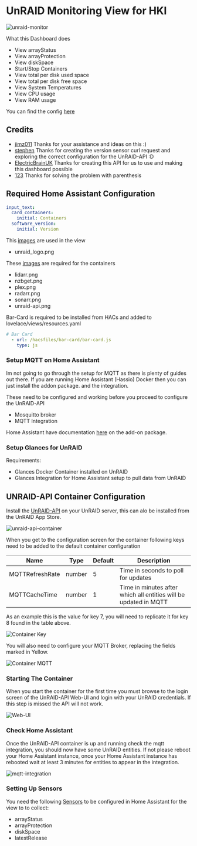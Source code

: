 


# UnRAID Monitoring View for HKI
![unraid-monitor](https://github.com/noodlemctwoodle/homeassistant/blob/master/www/images/github/views/unraid.png)

What this Dashboard does
 - View arrayStatus
 - View arrayProtection
 - View diskSpace
 - Start/Stop Containers
 - View total per disk used space
 - View total per disk free space
 - View System Temperatures
 - View CPU usage
 - View RAM usage

 You can find the config [here](https://github.com/noodlemctwoodle/homeassistant/blob/master/user_content/views/computers_user_content.yaml)

 ## Credits
 - [jimz011](https://github.com/jimz011) Thanks for your assistance and ideas on this :)
 - [stephen](https://about:blank) Thanks for creating the version sensor curl request and exploring the correct configuration for the UnRAID-API :D
 - [ElectricBrainUK](https://github.com/ElectricBrainUK/UnraidAPI) Thanks for creating this API for us to use and making this dashboard possible
 - [123](https://community.home-assistant.io/u/123/summary) Thanks for solving the problem with parenthesis 

## Required Home Assistant Configuration


```yaml
input_text:
  card_containers:
    initial: Containers
  software_version:
    initial: Version
```

This [images](https://github.com/noodlemctwoodle/homeassistant/tree/master/www/images/hardware) are used in the view
 - unraid_logo.png

These [images](https://github.com/noodlemctwoodle/homeassistant/tree/master/www/images/software) are required for the containers
 - lidarr.png
 - nzbget.png
 - plex.png
 - radarr.png
 - sonarr.png
 - unraid-api.png


Bar-Card is required to be installed from HACs and added to lovelace/views/resources.yaml

```yaml
# Bar Card
  - url: /hacsfiles/bar-card/bar-card.js
    type: js
```

### Setup MQTT on Home Assistant
Im not going to go through the setup for MQTT as there is plenty of guides out there. If you are running Home Assistant (Hassio) Docker then you can just install the addon package. and the integration. 

These need to be configured and working before you proceed to configure the UnRAID-API
 - Mosquitto broker
 - MQTT Integration

Home Assistant have documentation [here](https://github.com/home-assistant/hassio-addons/blob/master/mosquitto/README.md) on the add-on package.

### Setup Glances for UnRAID

Requirements:
 - Glances Docker Container installed on UnRAID
 - Glances Integration for Home Assistant setup to pull data from UnRAID


## UNRAID-API Container Configuration

Install the [UnRAID-API](https://github.com/ElectricBrainUK/UnraidAPI) on your UnRAID server, this can alo be installed from the UnRAID App Store.

![unraid-api-container](https://github.com/noodlemctwoodle/homeassistant/blob/master/www/images/github/unraid-api/unraid-api.png)

When you get to the configuration screen for the container following keys need to be added to the default container configuration

|Name|Type|Default|Description|
|---|---|---|---|
|MQTTRefreshRate|number|5|Time in seconds to poll for updates|
|MQTTCacheTime|number|1|Time in minutes after which all entities will be updated in MQTT|

As an example this is the value for key 7, you will need to replicate it for key 8 found in the table above. 

![Container Key](https://github.com/noodlemctwoodle/homeassistant/blob/master/www/images/github/unraid-api/key-7.png)

You will also need to configure your MQTT Broker, replacing the fields marked in Yellow.

![Container MQTT](https://github.com/noodlemctwoodle/homeassistant/blob/master/www/images/github/unraid-api/container-configuration.png)

### Starting The Container
When you start the container for the first time you must browse to the login screen of the UnRAID-API Web-UI and login with your UnRAID credentials. If this step is missed the API will not work. 

![Web-UI](https://github.com/noodlemctwoodle/homeassistant/blob/master/www/images/github/unraid-api/web-ui.png)

### Check Home Assistant
Once the UnRAID-API container is up and running check the mqtt integration, you should now have some UnRAID entities. If not please reboot your Home Assistant instance, once your Home Assistant instance has rebooted wait at least 3 minutes for entities to appear in the integration. 

![mqtt-integration](https://github.com/noodlemctwoodle/homeassistant/blob/master/www/images/github/unraid-api/mqtt.png)

### Setting Up Sensors

You need the following [Sensors](https://github.com/noodlemctwoodle/homeassistant/blob/master/configuration/sensors/template/unraid.yaml) to be configured in Home Assistant for the view to to collect:
 - arrayStatus
 - arrayProtection
 - diskSpace
 - latestRelease